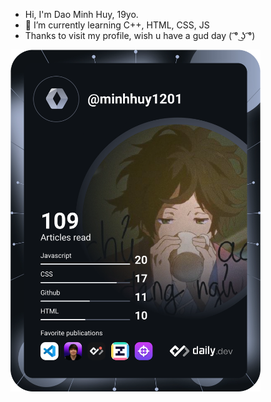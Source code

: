 * Hi, I'm Dao Minh Huy, 19yo. 
* 🌱 I’m currently learning C++, HTML, CSS, JS  
* Thanks to visit my profile, wish u have a gud day ( ͡° ͜ʖ ͡°)


<a href="https://app.daily.dev/minhhuy1201"><img src="https://github.com/minhhuy1201/minhhuy1201/blob/main/devcard.svg" width="400" alt="Dao Minh Huy's Dev Card"/></a>

<!--
**minhhuy1201/minhhuy1201** is a ✨ _special_ ✨ repository because its `README.md` (this file) appears on your GitHub profile.

Here are some ideas to get you started:

- 🔭 I’m currently working on ...
- 🌱 I’m currently learning ...
- 👯 I’m looking to collaborate on ...
- 🤔 I’m looking for help with ...
- 💬 Ask me about ...
- 📫 How to reach me: ...
- 😄 Pronouns: ...
- ⚡ Fun fact: ...
-->
